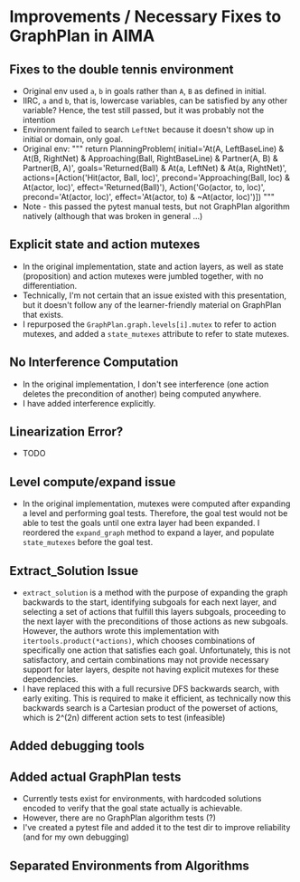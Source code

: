 # Improvements / Necessary Fixes to GraphPlan in AIMA

## Fixes to the double tennis environment

 - Original env used `a`, `b` in goals rather than `A`, `B` as defined in initial.
  - IIRC, `a` and `b`, that is, lowercase variables, can be satisfied by any other variable? Hence, the test still passed, but it was probably not the intention
 - Environment failed to search `LeftNet` because it doesn't show up in initial or domain, only goal.
 - Original env:
    """
    return PlanningProblem(
        initial='At(A, LeftBaseLine) & At(B, RightNet) & Approaching(Ball, RightBaseLine) & Partner(A, B) & Partner(B, A)',
        goals='Returned(Ball) & At(a, LeftNet) & At(a, RightNet)',
        actions=[Action('Hit(actor, Ball, loc)',
                        precond='Approaching(Ball, loc) & At(actor, loc)',
                        effect='Returned(Ball)'),
                 Action('Go(actor, to, loc)',
                        precond='At(actor, loc)',
                        effect='At(actor, to) & ~At(actor, loc)')])
    """
 - Note - this passed the pytest manual tests, but not GraphPlan algorithm natively (although that was broken in general ...)
 

## Explicit state and action mutexes

 - In the original implementation, state and action layers, as well as state (proposition) and action mutexes were jumbled together, with no differentiation.
 - Technically, I'm not certain that an issue existed with this presentation, but it doesn't follow any of the learner-friendly material on GraphPlan that exists. 
 - I repurposed the `GraphPlan.graph.levels[i].mutex` to refer to action mutexes, and added a `state_mutexes` attribute to refer to state mutexes.

## No Interference Computation

 - In the original implementation, I don't see interference (one action deletes the precondition of another) being computed anywhere.
 - I have added interference explicitly.

## Linearization Error?

 - TODO

## Level compute/expand issue

 - In the original implementation, mutexes were computed after expanding a level and performing goal tests. Therefore, the goal test would not be able to test the goals until one extra layer had been expanded. I reordered the `expand_graph` method to expand a layer, and populate `state_mutexes` before the goal test.

## Extract_Solution Issue

 - `extract_solution` is a method with the purpose of expanding the graph backwards to the start, identifying subgoals for each next layer, and selecting a set of actions that fulfill this layers subgoals, proceeding to the next layer with the preconditions of those actions as new subgoals. However, the authors wrote this implementation with `itertools.product(*actions)`, which chooses combinations of specifically one action that satisfies each goal. Unfortunately, this is not satisfactory, and certain combinations may not provide necessary support for later layers, despite not having explicit mutexes for these dependencies.
 - I have replaced this with a full recursive DFS backwards search, with early exiting. This is required to make it efficient, as technically now this backwards search is a Cartesian product of the powerset of actions, which is 2^(2n) different action sets to test (infeasible)

## Added debugging tools

## Added actual GraphPlan tests

 - Currently tests exist for environments, with hardcoded solutions encoded to verify that the goal state actually is achievable.
 - However, there are no GraphPlan algorithm tests (?)
 - I've created a pytest file and added it to the test dir to improve reliability (and for my own debugging)


## Separated Environments from Algorithms

